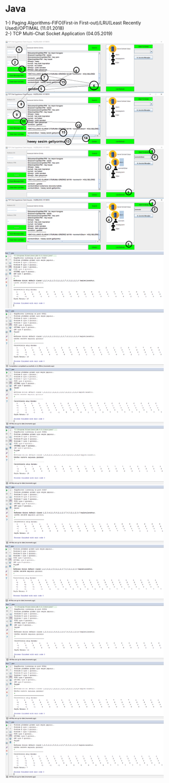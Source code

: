 # Java
1-) Paging Algorithms-FIFO(First-in First-out)/LRU(Least Recently Used)/OPTIMAL (11.01.2018)<br>
2-) TCP Multi-Chat Socket Application (04.05.2019)




<img src="https://raw.githubusercontent.com/KursatCAKAL/Java/master/TCP%20Protocol%20-%20Multi%20Chat%20Application/Screenshots/hw6-5.png">
<img src="https://raw.githubusercontent.com/KursatCAKAL/Java/master/TCP%20Protocol%20-%20Multi%20Chat%20Application/Screenshots/hw6-6.png">

<img src="https://raw.githubusercontent.com/KursatCAKAL/Java/master/Java_Paging%20Algorithms/FIFO-3.png">
<img src="https://raw.githubusercontent.com/KursatCAKAL/Java/master/Java_Paging%20Algorithms/FIFO-4.png">
<img src="https://raw.githubusercontent.com/KursatCAKAL/Java/master/Java_Paging%20Algorithms/FIFO-5.png">

<img src="https://raw.githubusercontent.com/KursatCAKAL/Java/master/Java_Paging%20Algorithms/LRU-3.png">
<img src="https://raw.githubusercontent.com/KursatCAKAL/Java/master/Java_Paging%20Algorithms/LRU-4.png">
<img src="https://raw.githubusercontent.com/KursatCAKAL/Java/master/Java_Paging%20Algorithms/LRU-5.png">

<img src="https://raw.githubusercontent.com/KursatCAKAL/Java/master/Java_Paging%20Algorithms/OPTIMAL-3.png">
<img src="https://raw.githubusercontent.com/KursatCAKAL/Java/master/Java_Paging%20Algorithms/OPTIMAL-4.png">
<img src="https://raw.githubusercontent.com/KursatCAKAL/Java/master/Java_Paging%20Algorithms/OPTIMAL-5.png">
